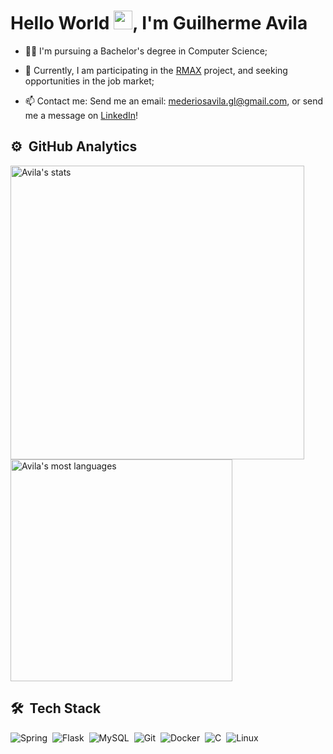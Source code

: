<h1 align="left">Hello World <img src="https://em-content.zobj.net/source/microsoft-teams/363/waving-hand_1f44b.png" height="30px">, I'm Guilherme Avila</h1>

- 👨‍💻 I'm pursuing a Bachelor's degree in Computer Science;

- 🔭 Currently, I am participating in the [RMAX](https://github.com/RMax-UVA) project, and seeking opportunities in the job market;

- 📫 Contact me: Send me an email: mederiosavila.gl@gmail.com, or send me a message on [LinkedIn](https://www.linkedin.com/in/avila-dev/)!

## ⚙️ &nbsp;GitHub Analytics

<p align="left">
<img width="470em" src="https://github-readme-stats.vercel.app/api?username=GM7Avila&show_icons=true&theme=nord" alt="Avila's stats"/>
<img width="355em" src="https://github-readme-stats.vercel.app/api/top-langs/?username=GM7Avila&layout=compact&theme=nord" alt="Avila's most languages"/>
</p>

## 🛠 &nbsp;Tech Stack

![Spring](https://img.shields.io/badge/-Spring-2e3440?style=flat-square&logo=spring&logoColor=green)&nbsp;
![Flask](https://img.shields.io/badge/-Flask-2e3440?style=flat-square&logo=flask&logoColor=white)&nbsp;
![MySQL](https://img.shields.io/badge/-MySQL-2e3440?style=flat-square&logo=mysql&logoColor=blue)&nbsp;
![Git](https://img.shields.io/badge/-Git-2e3440?style=flat-square&logo=git)&nbsp;
![Docker](https://img.shields.io/badge/-Docker-2e3440?style=flat-square&logo=docker)&nbsp;
![C](https://img.shields.io/badge/-Language-2e3440?style=flat-square&logo=c&logoColor=white)&nbsp;
![Linux](https://img.shields.io/badge/-Linux-2e3440?style=flat-square&logo=linux)&nbsp;
